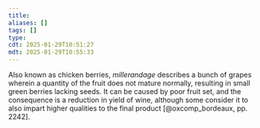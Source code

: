```yaml
---
title: 
aliases: []
tags: []
type:
cdt: 2025-01-29T10:51:27
mdt: 2025-01-29T10:55:33
---
```


Also known as chicken berries, *millerandage* describes a bunch of grapes wherein a quantity of the fruit does not mature normally, resulting in small green berries lacking seeds. It can be caused by poor fruit set, and the consequence is a reduction in yield of wine, although some consider it to also impart higher qualities to the final product [@oxcomp_bordeaux, pp. 2242].
